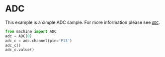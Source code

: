 # ADC

This example is a simple ADC sample. For more information please see [``ADC``](../../firmwareapi/pycom/machine/ADC.md).

```python
from machine import ADC
adc = ADC(0)
adc_c = adc.channel(pin='P13')
adc_c()
adc_c.value()
```
